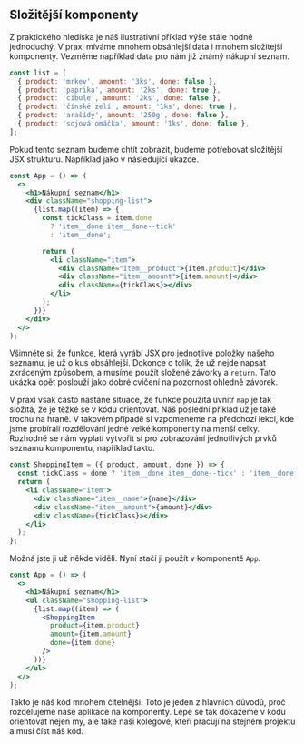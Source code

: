 ## Složitější komponenty

Z praktického hlediska je náš ilustrativní příklad výše stále hodně jednoduchý. V praxi míváme mnohem obsáhlejší data i mnohem složitejší komponenty. Vezměme například data pro nám již známý nákupní seznam.

```js
const list = [
  { product: 'mrkev', amount: '3ks', done: false },
  { product: 'paprika', amount: '2ks', done: true },
  { product: 'cibule', amount: '2ks', done: false },
  { product: 'čínské zelí', amount: '1ks', done: true },
  { product: 'arašídy', amount: '250g', done: false },
  { product: 'sojová omáčka', amount: '1ks', done: false },
];
```

Pokud tento seznam budeme chtít zobrazit, budeme potřebovat složitější JSX strukturu. Například jako v následující ukázce.

```jsx
const App = () => (
  <>
    <h1>Nákupní seznam</h1>
    <div className="shopping-list">
      {list.map((item) => {
        const tickClass = item.done
          ? 'item__done item__done--tick'
          : 'item__done';

        return (
          <li className="item">
            <div className="item__product">{item.product}</div>
            <div className="item__amount">{item.amount}</div>
            <div className={tickClass}></div>
          </li>
        );
      })}
    </div>
  </>
);
```

Všimněte si, že funkce, která vyrábí JSX pro jednotlivé položky našeho seznamu, je už o kus obsáhlejší. Dokonce o tolik, že už nejde napsat zkráceným způsobem, a musíme použít složené závorky a `return`. Tato ukázka opět poslouží jako dobré cvičení na pozornost ohledně závorek.

V praxi však často nastane situace, že funkce použitá uvnitř `map` je tak složitá, že je těžké se v kódu orientovat. Náš poslední příklad už je také trochu na hraně. V takovém případě si vzpomeneme na předchozí lekci, kde jsme probírali rozdělování jedné velké komponenty na menší celky. Rozhodně se nám vyplatí vytvořit si pro zobrazování jednotlivých prvků seznamu komponentu, například takto.

```jsx
const ShoppingItem = ({ product, amount, done }) => {
  const tickClass = done ? 'item__done item__done--tick' : 'item__done';
  return (
    <li className="item">
      <div className="item__name">{name}</div>
      <div className="item__amount">{amount}</div>
      <div className={tickClass}></div>
    </li>
  );
};
```

Možná jste ji už někde viděli. Nyní stačí ji použít v komponentě `App`.

```jsx
const App = () => (
  <>
    <h1>Nákupní seznam</h1>
    <ul className="shopping-list">
      {list.map((item) => (
        <ShoppingItem
          product={item.product}
          amount={item.amount}
          done={item.done}
        />
      ))}
    </ul>
  </>
);
```

Takto je náš kód mnohem čitelnější. Toto je jeden z hlavních důvodů, proč rozdělujeme naše aplikace na komponenty. Lépe se tak dokážeme v kódu orientovat nejen my, ale také naši kolegové, kteří pracují na stejném projektu a musí číst náš kód.
